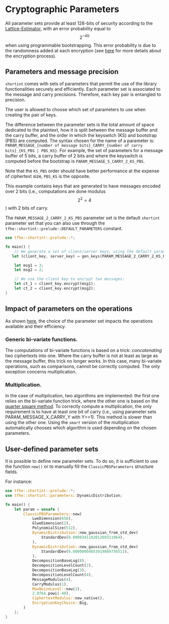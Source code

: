 # Cryptographic Parameters

All parameter sets provide at least 128-bits of security according to the [Lattice-Estimator](https://github.com/malb/lattice-estimator), with an error probability equal to $$2^{-40}$$ when using programmable bootstrapping. This error probability is due to the randomness added at each encryption (see [here](../../../getting\_started/security\_and\_cryptography.md) for more details about the encryption process).

## Parameters and message precision

`shortint` comes with sets of parameters that permit the use of the library functionalities securely and efficiently. Each parameter set is associated to the message and carry precisions. Therefore, each key pair is entangled to precision.

The user is allowed to choose which set of parameters to use when creating the pair of keys.

The difference between the parameter sets is the total amount of space dedicated to the plaintext, how it is split between the message buffer and the carry buffer, and the order in which the keyswitch (KS) and bootstrap (PBS) are computed. The syntax chosen for the name of a parameter is: `PARAM_MESSAGE_{number of message bits}_CARRY_{number of carry bits}_{KS_PBS | PBS_KS}`. For example, the set of parameters for a message buffer of 5 bits, a carry buffer of 2 bits and where the keyswitch is computed before the bootstrap is `PARAM_MESSAGE_5_CARRY_2_KS_PBS`.

Note that the `KS_PBS` order should have better performance at the expense of ciphertext size, `PBS_KS` is the opposite.

This example contains keys that are generated to have messages encoded over 2 bits (i.e., computations are done modulus $$2^2 = 4$$) with 2 bits of carry.

The `PARAM_MESSAGE_2_CARRY_2_KS_PBS` parameter set is the default `shortint` parameter set that you can also use through the `tfhe::shortint::prelude::DEFAULT_PARAMETERS` constant.

```rust
use tfhe::shortint::prelude::*;

fn main() {
    // We generate a set of client/server keys, using the default parameters:
   let (client_key, server_key) = gen_keys(PARAM_MESSAGE_2_CARRY_2_KS_PBS);

    let msg1 = 3;
    let msg2 = 2;

    // We use the client key to encrypt two messages:
    let ct_1 = client_key.encrypt(msg1);
    let ct_2 = client_key.encrypt(msg2);
}
```

## Impact of parameters on the operations

As shown [here](../../../getting_started/benchmarks/cpu_benchmarks.md), the choice of the parameter set impacts the operations available and their efficiency.

### Generic bi-variate functions.

The computations of bi-variate functions is based on a trick: _concatenating_ two ciphertexts into one. Where the carry buffer is not at least as large as the message buffer, this trick no longer works. In this case, many bi-variate operations, such as comparisons, cannot be correctly computed. The only exception concerns multiplication.

### Multiplication.

In the case of multiplication, two algorithms are implemented: the first one relies on the bi-variate function trick, where the other one is based on the [quarter square method](https://en.wikipedia.org/wiki/Multiplication\_algorithm#Quarter\_square\_multiplication). To correctly compute a multiplication, the only requirement is to have at least one bit of carry (i.e., using parameter sets PARAM\_MESSAGE\_X\_CARRY\_Y with Y>=1). This method is slower than using the other one. Using the `smart` version of the multiplication automatically chooses which algorithm is used depending on the chosen parameters.

## User-defined parameter sets

It is possible to define new parameter sets. To do so, it is sufficient to use the function `new()` or to manually fill the `ClassicPBSParameters` structure fields.

For instance:

```rust
use tfhe::shortint::prelude::*;
use tfhe::shortint::parameters::DynamicDistribution;

fn main() {
    let param = unsafe {
        ClassicPBSParameters::new(
            LweDimension(656),
            GlweDimension(2),
            PolynomialSize(512),
            DynamicDistribution::new_gaussian_from_std_dev(
                StandardDev(0.000034119201269311964),
            ),
            DynamicDistribution::new_gaussian_from_std_dev(
                StandardDev(0.00000004053919869756513),
            ),
            DecompositionBaseLog(8),
            DecompositionLevelCount(2),
            DecompositionBaseLog(3),
            DecompositionLevelCount(4),
            MessageModulus(4),
            CarryModulus(1),
            MaxNoiseLevel::new(2),
            2.0f64.powi(-40),
            CiphertextModulus::new_native(),
            EncryptionKeyChoice::Big,
        )
    };
}
```
